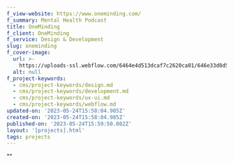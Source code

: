 ```yaml
---
f_view-website: https://www.oneminding.com/
f_summary: Mental Health Podcast
title: OneMinding
f_client: OneMinding
f_service: Design & Development
slug: oneminding
f_cover-image:
  url: >-
    https://uploads-ssl.webflow.com/6464e4d513dcaf7c2620ca01/646e33d8d5ddab8041fd5414_Group%2010.png
  alt: null
f_project-keywords:
  - cms/project-keywords/design.md
  - cms/project-keywords/development.md
  - cms/project-keywords/ux-ui.md
  - cms/project-keywords/webflow.md
updated-on: '2023-05-24T15:58:04.985Z'
created-on: '2023-05-24T15:58:04.985Z'
published-on: '2023-05-24T15:59:50.082Z'
layout: '[projects].html'
tags: projects
---
```


""
